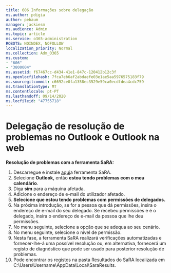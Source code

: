 ```yaml
---
title: 606 Informações sobre delegação
ms.author: pdigia
author: pebaum
manager: jackiesm
ms.audience: Admin
ms.topic: article
ms.service: o365-administration
ROBOTS: NOINDEX, NOFOLLOW
localization_priority: Normal
ms.collection: Adm_O365
ms.custom:
- "606"
- "3800004"
ms.assetid: f67467cc-d434-41e1-847c-120412b12c3f
ms.openlocfilehash: 7fca7eb6af2abdaefe03e1ae5aa5976575183f79
ms.sourcegitcommit: c6692ce0fa1358ec3529e59ca0ecdfdea4cdc759
ms.translationtype: MT
ms.contentlocale: pt-PT
ms.lasthandoff: 09/14/2020
ms.locfileid: "47755718"
---
```

# <a name="troubleshooting-delegation-in-outlook-and-outlook-on-the-web"></a>Delegação de resolução de problemas no Outlook e Outlook na web

**Resolução de problemas com a ferramenta SaRA:**

1. Descarregue e instale [aqui](https://aka.ms/SaRA-SkypeForBusinessSignIn)a ferramenta SaRA.
1. Selecione **Outlook,** então **estou tendo problemas com o meu calendário**.
1. Diga **sim** para a máquina afetada.
1. Adicione o endereço de e-mail do utilizador afetado.
1. **Selecione que estou tendo problemas com permissões de delegados.**
1. Na próxima introdução, se for a pessoa que dá permissões, insira o endereço de e-mail do seu delegado. Se recebeu permissões e é o delegado, insira o endereço de e-mail da pessoa que lhe deu permissões.
1. No menu seguinte, selecione a opção que se adequa ao seu cenário.
1. No menu seguinte, selecione o nível de permissão.
1. Nesta fase, a ferramenta SaRA realizará verificações automatizadas e fornecer-lhe-á uma possível resolução ou, em alternativa, fornecerá um registo de diagnóstico que pode ser usado para posterior resolução de problemas.
1. Pode encontrar os registos na pasta Resultados do SaRA localizada em C:\Users\Username\AppData\Local\SaraResults.
